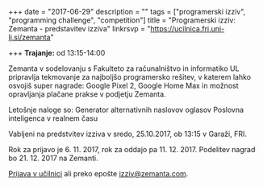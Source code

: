 +++
date = "2017-06-29"
description = ""
tags = ["programerski izziv", "programming challenge", "competition"]
title = "Programerski izziv: Zemanta - predstavitev izziva"
linkrsvp = "https://ucilnica.fri.uni-lj.si/zemanta"

+++
**Trajanje:** od 13:15-14:00

Zemanta v sodelovanju s Fakulteto za računalništvo in informatiko UL pripravlja tekmovanje za najboljšo programersko rešitev, v katerem lahko osvojiš super nagrade: Google Pixel 2, Google Home Max in možnost opravljanja plačane prakse v podjetju Zemanta.
 
Letošnje naloge so:
Generator alternativnih naslovov oglasov
Poslovna inteligenca v realnem času
 
Vabljeni na predstvitev izziva v sredo, 25.10.2017, ob 13:15 v Garaži, FRI.
 
Rok za prijavo je 6. 11. 2017, rok za oddajo pa 11. 12. 2017. Podelitev nagrad bo 21. 12. 2017 na Zemanti.

<!--more-->

[Prijava v učilnici](https://ucilnica.fri.uni-lj.si/zemanta) ali preko epošte izziv@zemanta.com.